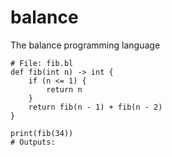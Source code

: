 # balance
The balance programming language

```
# File: fib.bl
def fib(int n) -> int {
    if (n <= 1) {
        return n
    }
    return fib(n - 1) + fib(n - 2)
}

print(fib(34))
# Outputs: 
```
